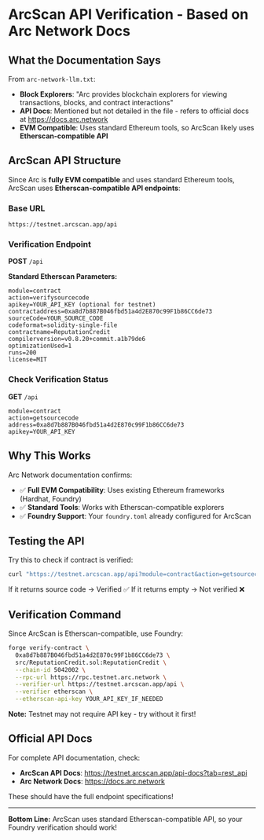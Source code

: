 # ArcScan API Verification - Based on Arc Network Docs

## What the Documentation Says

From `arc-network-llm.txt`:
- **Block Explorers**: "Arc provides blockchain explorers for viewing transactions, blocks, and contract interactions"
- **API Docs**: Mentioned but not detailed in the file - refers to official docs at https://docs.arc.network
- **EVM Compatible**: Uses standard Ethereum tools, so ArcScan likely uses **Etherscan-compatible API**

## ArcScan API Structure

Since Arc is **fully EVM compatible** and uses standard Ethereum tools, ArcScan uses **Etherscan-compatible API endpoints**:

### Base URL
```
https://testnet.arcscan.app/api
```

### Verification Endpoint

**POST** `/api`

**Standard Etherscan Parameters:**
```
module=contract
action=verifysourcecode
apikey=YOUR_API_KEY (optional for testnet)
contractaddress=0xa8d7b887B046fbd51a4d2E870c99F1b86CC6de73
sourceCode=YOUR_SOURCE_CODE
codeformat=solidity-single-file
contractname=ReputationCredit
compilerversion=v0.8.20+commit.a1b79de6
optimizationUsed=1
runs=200
license=MIT
```

### Check Verification Status

**GET** `/api`
```
module=contract
action=getsourcecode
address=0xa8d7b887B046fbd51a4d2E870c99F1b86CC6de73
apikey=YOUR_API_KEY
```

## Why This Works

Arc Network documentation confirms:
- ✅ **Full EVM Compatibility**: Uses existing Ethereum frameworks (Hardhat, Foundry)
- ✅ **Standard Tools**: Works with Etherscan-compatible explorers
- ✅ **Foundry Support**: Your `foundry.toml` already configured for ArcScan

## Testing the API

Try this to check if contract is verified:

```bash
curl "https://testnet.arcscan.app/api?module=contract&action=getsourcecode&address=0xa8d7b887B046fbd51a4d2E870c99F1b86CC6de73"
```

If it returns source code → Verified ✅
If it returns empty → Not verified ❌

## Verification Command

Since ArcScan is Etherscan-compatible, use Foundry:

```bash
forge verify-contract \
  0xa8d7b887B046fbd51a4d2E870c99F1b86CC6de73 \
  src/ReputationCredit.sol:ReputationCredit \
  --chain-id 5042002 \
  --rpc-url https://rpc.testnet.arc.network \
  --verifier-url https://testnet.arcscan.app/api \
  --verifier etherscan \
  --etherscan-api-key YOUR_API_KEY_IF_NEEDED
```

**Note:** Testnet may not require API key - try without it first!

## Official API Docs

For complete API documentation, check:
- **ArcScan API Docs**: https://testnet.arcscan.app/api-docs?tab=rest_api
- **Arc Network Docs**: https://docs.arc.network

These should have the full endpoint specifications!

---

**Bottom Line:** ArcScan uses standard Etherscan-compatible API, so your Foundry verification should work!

